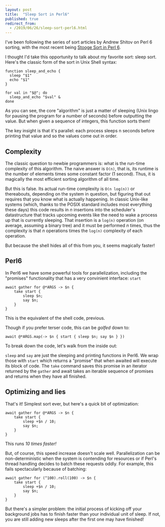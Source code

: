 ```yaml
---
layout: post
title:  "Sleep Sort in Perl6"
published: true
redirect_from:
  - /2019/06/26/sleep-sort-perl6.html
---
```


I've been following the series of sort articles by Andrew Shitov on
Perl 6 sorting, with the most recent being [Stooge Sort in Perl 6](https://perl6.online/2019/06/26/104-stooge-sort-in-perl-6/).

I thought I'd take this opportunity to talk about my favorite sort:
sleep sort. Here's the classic form of the sort in Unix Shell syntax:

    function sleep_and_echo {
      sleep "$1"
      echo "$1"
    }
     
    for val in "$@"; do
      sleep_and_echo "$val" &
    done

As you can see, the core "algorithm" is just a matter of sleeping
(Unix lingo for pausing the program for a number of seconds)
before outputting the value. But when given a sequence of integers,
this function sorts them!

The key insight is that it's parallel: each process sleeps n seconds
before printing that value and so the values come out in order.

## Complexity

The classic question to newbie programmers is: what is the run-time
complexity of this algorithm. The naive answer is `O(n)`, that is,
its runtime is the number of elements times some constant factor
(1 second). Thus, it is magically the most efficient sorting
algorithm of all time.

But this is false. Its actual run-time complexity is
`O(n log(n))` or thereabouts, depending on the system in question,
but figuring that out requires that you know what is actually
happening. In classic Unix-like systems (which, thanks to the
POSIX standard includes most everything these days) this code
results in _n_ insertions into the scheduler's datastructure that
tracks upcoming events like the need to wake a process up that is
currently sleeping. That insertion is a `log(n)` operation
(on average, assuming a binary tree) and
it must be performed _n_ times, thus the complexity is that
_n_ operations times the `log(n)` complexity of each operation.

But because the shell hides all of this from you, it seems
magically faster!

## Perl6

In Perl6 we have some powerful tools for parallelization,
including the "promises" functionality that has a very
convinient interface: `start`

    await gather for @*ARGS -> $n {
        take start {
            sleep $n;
            say $n;
        }
    }

This is the equivalent of the shell code, previous.

Though if you prefer terser code, this can be
_golfed_ down to:

    await @*ARGS.map(-> $n { start { sleep $n; say $n } })

To break down the code, let's walk from the inside out:

`sleep` and `say` are just the sleeping and printing
functions in Perl6. We wrap those with `start` which
returns a "promise" that when awaited will execute its
block of code. The `take` command saves this promise
in an iterator returned by the `gather` and await takes
an iterable sequence of promises and returns when they
have all finished.

## Optimizing and lies

That's it! Simplest sort ever, but here's a quick bit
of optimization:

    await gather for @*ARGS -> $n {
        take start {
            sleep +$n / 10;
            say $n;
        }
    }

This runs _10 times faster!_

But, of course, this speed increase doesn't scale well.
Parallelization can be non-deterministic when the system
is contending for resources or if Perl's thread
handling decides to batch these requests oddly. For
example, this fails spectacularly because of batching:

    await gather for (^100).roll(100) -> $n {
        take start {
            sleep +$n / 10;
            say $n;
        }
    }

But there's a simpler problem: the initial process of kicking off your background jobs has to finish
faster than your individual unit of sleep. If not, you are still adding new sleeps after the first
one may have finished!

